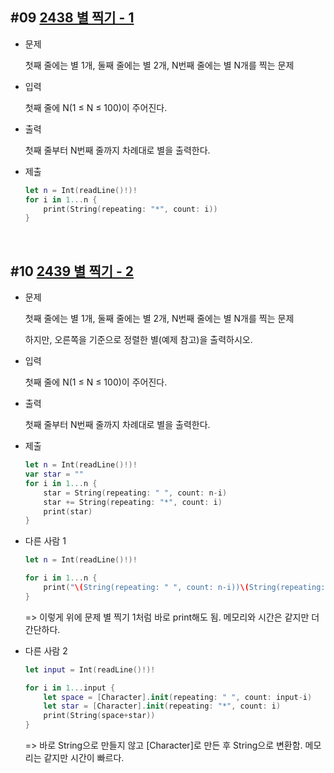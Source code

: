 ## #09 [2438 별 찍기 - 1](https://www.acmicpc.net/problem/2438)
* 문제

    첫째 줄에는 별 1개, 둘째 줄에는 별 2개, N번째 줄에는 별 N개를 찍는 문제

* 입력

    첫째 줄에 N(1 ≤ N ≤ 100)이 주어진다.

* 출력

    첫째 줄부터 N번째 줄까지 차례대로 별을 출력한다.

* 제출
    ~~~ swift
    let n = Int(readLine()!)!
    for i in 1...n {
        print(String(repeating: "*", count: i))
    }
    ~~~

<br>

## #10 [2439 별 찍기 - 2](https://www.acmicpc.net/problem/2439)
* 문제

    첫째 줄에는 별 1개, 둘째 줄에는 별 2개, N번째 줄에는 별 N개를 찍는 문제

    하지만, 오른쪽을 기준으로 정렬한 별(예제 참고)을 출력하시오.

* 입력

    첫째 줄에 N(1 ≤ N ≤ 100)이 주어진다.

* 출력

    첫째 줄부터 N번째 줄까지 차례대로 별을 출력한다.

* 제출
    ~~~ swift
    let n = Int(readLine()!)!
    var star = ""
    for i in 1...n {
        star = String(repeating: " ", count: n-i)
        star += String(repeating: "*", count: i)
        print(star)
    }
    ~~~
* 다른 사람 1
    ~~~ swift
    let n = Int(readLine()!)!

    for i in 1...n {
        print("\(String(repeating: " ", count: n-i))\(String(repeating: "*", count: i))")
    }
    ~~~
    => 이렇게 위에 문제 별 찍기 1처럼 바로 print해도 됨. 메모리와 시간은 같지만 더 간단하다.
* 다른 사람 2
    ~~~ swift
    let input = Int(readLine()!)!

    for i in 1...input {
        let space = [Character].init(repeating: " ", count: input-i)
        let star = [Character].init(repeating: "*", count: i)
        print(String(space+star))
    }
    ~~~
    => 바로 String으로 만들지 않고 [Character]로 만든 후 String으로 변환함. 메모리는 같지만 시간이 빠르다.